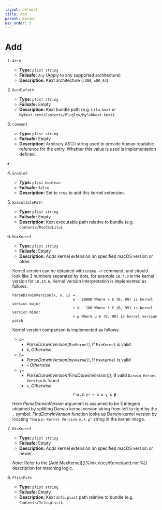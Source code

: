 ```yaml
---
layout: default
title: Add
parent: Kernel
nav_order: 3
---
```


# Add

1. `Arch`
    - **Type:** `plist string`
    - **Failsafe:** `Any` (Apply to any supported architecture)
    - **Description:** Kext architecture (`i386`, `x86_64`).
    
2. `BundlePath`
    - **Type:** `plist string`
    - **Failsafe:** Empty
    - **Description:** Kext bundle path (e.g. `Lilu.kext` or `MyKext.kext/Contents/PlugIns/MySubKext.kext`).

3. `Comment`
    - **Type:** `plist string`
    - **Failsafe:** Empty
    - **Description:** Arbitrary ASCII string used to provide human readable reference for the entry. Whether this value is used is implementation defined.
- 
4. `Enabled`
    - **Type:** `plist boolean`
    - **Failsafe:** `false`
    - **Description:** Set to `true` to add this kernel extension.

5. `ExecutablePath`
    - **Type:** `plist string`
    - **Failsafe:** Empty
    - **Description:** Kext executable path relative to bundle (e.g. `Contents/MacOS/Lilu`).

6. `MaxKernel`
    - **Type:** `plist string`
    - **Failsafe:** Empty
    - **Description:** Adds kernel extension on specified macOS version or older.

    Kernel version can be obtained with `uname -r` command, and should look like 3 numbers separated by dots, for example `18.7.0` is the kernel version for `10.14.6`. Kernel version interpretation is implemented as follows:

    ```
    ParseDarwinVersion(κ, λ, μ) = 
                                κ · 10000 Where κ ∈ (0, 99) is kernel version major
                                + λ · 100 Where λ ∈ (0, 99) is kernel version minor
                                + μ Where μ ∈ (0, 99) is kernel version patch
    ```

    Kernel version comparison is implemented as follows:
    
    - `α=` 
        - _ParseDarwinVersion_(`MinKernel`), If `MinKernel` is valid
        - `0`, _Otherwise_
    - `β=`
        - _ParseDarwinVersion_(`MaxKernel`), If `MaxKernel` is valid
        - `∞` _Otherwise_
    - `γ=`
        -  _ParseDarwinVersion(FindDarwinVersion())_, If valid `Darwin Kernel Version` is found
        - `∞`, _Otherwise_
    
    
    ```
                                f(α,β,γ) = α ≤ γ ≤ β
    ```

    Here _ParseDarwinVersion_ argument is assumed to be 3 integers obtained by splitting Darwin kernel version string from left to right by the `.` symbol. _FindDarwinVersion_ function looks up Darwin kernel version by locating `"Darwin Kernel Version κ.λ.μ"` string in the kernel image.

7. `MinKernel`
    - **Type:** `plist string`
    - **Failsafe:** Empty
    - **Description:** Adds kernel extension on specified macOS version or newer.
    
    _Note:_ Refer to the [Add MaxKernel]({%link docs/Kernel/add.md %}) description for matching logic.

8. `PlistPath`
    - **Type:** `plist string`
    - **Failsafe:** Empty
    - **Description:** Kext `Info.plist` path relative to bundle (e.g. `Contents/Info.plist`).